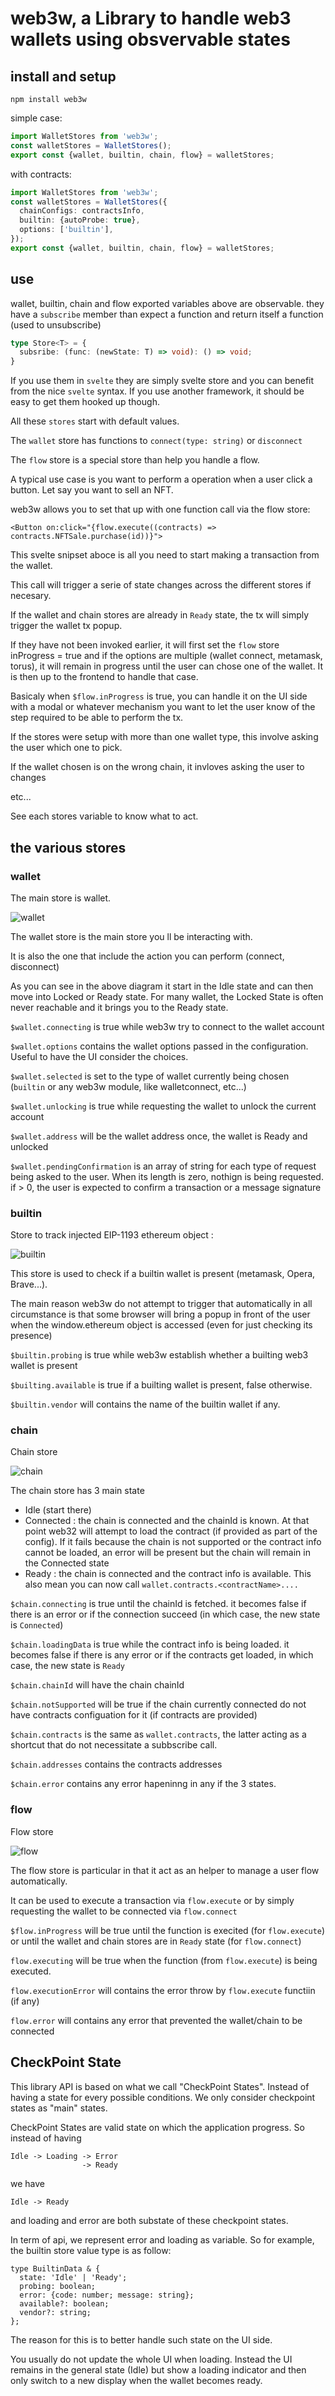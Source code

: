 # web3w, a Library to handle web3 wallets using obsvervable states

## install and setup

`npm install web3w`

simple case:

```ts
import WalletStores from 'web3w';
const walletStores = WalletStores();
export const {wallet, builtin, chain, flow} = walletStores;
```

with contracts:

```ts
import WalletStores from 'web3w';
const walletStores = WalletStores({
  chainConfigs: contractsInfo,
  builtin: {autoProbe: true},
  options: ['builtin'],
});
export const {wallet, builtin, chain, flow} = walletStores;
```

## use

wallet, builtin, chain and flow exported variables above are observable. they have a `subscribe` member than expect a function and return itself a function (used to unsubscribe)

```ts
type Store<T> = {
  subsribe: (func: (newState: T) => void): () => void;
}
```

If you use them in `svelte` they are simply svelte store and you can benefit from the nice `svelte` syntax. If you use another framework, it should be easy to get them hooked up though.

All these `stores` start with default values.

The `wallet` store has functions to `connect(type: string)` or `disconnect`

The `flow` store is a special store than help you handle a flow.

A typical use case is you want to perform a operation when a user click a button. Let say you want to sell an NFT.

web3w allows you to set that up with one function call via the flow store:

```
<Button on:click="{flow.execute((contracts) => contracts.NFTSale.purchase(id))}">
```

This svelte snipset aboce is all you need to start making a transaction from the wallet.

This call will trigger a serie of state changes across the different stores if necesary.

If the wallet and chain stores are already in `Ready` state, the tx will simply trigger the wallet tx popup.

If they have not been invoked earlier, it will first set the `flow` store inProgress = true and if the options are multiple (wallet connect, metamask, torus), it will remain in progress until the user can chose one of the wallet.
It is then up to the frontend to handle that case.

Basicaly when `$flow.inProgress` is true, you can handle it on the UI side with a modal or whatever mechanism you want to let the user know of the step required to be able to perform the tx.

If the stores were setup with more than one wallet type, this involve asking the user which one to pick.

If the wallet chosen is on the wrong chain, it invloves asking the user to changes

etc...

See each stores variable to know what to act.

## the various stores

### wallet

The main store is wallet.

![wallet](docs/diagrams/wallet/wallet.svg?raw=true)

The wallet store is the main store you ll be interacting with.

It is also the one that include the action you can perform (connect, disconnect)

As you can see in the above diagram it start in the Idle state and can then move into Locked or Ready state. For many wallet, the Locked State is often never reachable and it brings you to the Ready state.

`$wallet.connecting` is true while web3w try to connect to the wallet account

`$wallet.options` contains the wallet options passed in the configuration. Useful to have the UI consider the choices.

`$wallet.selected` is set to the type of wallet currently being chosen (`builtin` or any web3w module, like walletconnect, etc...)

`$wallet.unlocking` is true while requesting the wallet to unlock the current account

`$wallet.address` will be the wallet address once, the wallet is Ready and unlocked

`$wallet.pendingConfirmation` is an array of string for each type of request being asked to the user. When its length is zero, nothign is being requested. if > 0, the user is expected to confirm a transaction or a message signature

### builtin

Store to track injected EIP-1193 ethereum object :

![builtin](docs/diagrams/builtin/builtin.svg?raw=true)

This store is used to check if a builtin wallet is present (metamask, Opera, Brave...).

The main reason web3w do not attempt to trigger that automatically in all circumstance is that some browser will bring a popup in front of the user when the window.ethereum object is accessed (even for just checking its presence)

`$builtin.probing` is true while web3w establish whether a builting web3 wallet is present

`$builting.available` is true if a builting wallet is present, false otherwise.

`$builtin.vendor` will contains the name of the builtin wallet if any.

### chain

Chain store

![chain](docs/diagrams/chain/chain.svg?raw=true)

The chain store has 3 main state

- Idle (start there)
- Connected : the chain is connected and the chainId is known. At that point web32 will attempt to load the contract (if provided as part of the config). If it fails because the chain is not supported or the contract info cannot be loaded, an error will be present but the chain will remain in the Connected state
- Ready : the chain is connected and the contract info is available. This also mean you can now call `wallet.contracts.<contractName>....`

`$chain.connecting` is true until the chainId is fetched. it becomes false if there is an error or if the connection succeed (in which case, the new state is `Connected`)

`$chain.loadingData` is true while the contract info is being loaded. it becomes false if there is any error or if the contracts get loaded, in which case, the new state is `Ready`

`$chain.chainId` will have the chain chainId

`$chain.notSupported` will be true if the chain currently connected do not have contracts configuation for it (if contracts are provided)

`$chain.contracts` is the same as `wallet.contracts`, the latter acting as a shortcut that do not necessitate a subbscribe call.

`$chain.addresses` contains the contracts addresses

`$chain.error` contains any error hapeninng in any if the 3 states.

### flow

Flow store

![flow](docs/diagrams/flow/flow.svg?raw=true)

The flow store is particular in that it act as an helper to manage a user flow automatically.

It can be used to execute a transaction via `flow.execute` or by simply requesting the wallet to be connected via `flow.connect`

`$flow.inProgress` will be true until the function is execited (for `flow.execute`) or until the wallet and chain stores are in `Ready` state (for `flow.connect`)

`flow.executing` will be true when the function (from `flow.execute`) is being executed.

`flow.executionError` will contains the error throw by `flow.execute` functiin (if any)

`flow.error` will contains any error that prevented the wallet/chain to be connected

## CheckPoint State

This library API is based on what we call "CheckPoint States".
Instead of having a state for every possible conditions. We only consider checkpoint states as "main" states.

CheckPoint States are valid state on which the application progress.
So instead of having

```
Idle -> Loading -> Error
                -> Ready
```

we have

```
Idle -> Ready
```

and loading and error are both substate of these checkpoint states.

In term of api, we represent error and loading as variable. So for example, the builtin store value type is as follow:

```
type BuiltinData & {
  state: 'Idle' | 'Ready';
  probing: boolean;
  error: {code: number; message: string};
  available?: boolean;
  vendor?: string;
};
```

The reason for this is to better handle such state on the UI side.

You usually do not update the whole UI when loading. Instead the UI remains in the general state (Idle) but show a loading indicator and then only switch to a new display when the wallet becomes ready.
